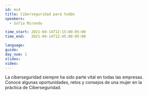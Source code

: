 ```yaml
---
id: mi4
title: Ciberseguridad para tod@s
speakers:
  - Sofía Miranda

time_start: 2021-04-14T12:15:00-05:00
time_end:   2021-04-14T12:45:00-05:00

language: 
guide:
day_num: 1
slides: 
video: 
---
```


La ciberseguridad siempre ha sido parte vital en todas las empresas. Conoce algunas oportunidades, retos y consejos de una mujer en la práctica de Ciberseguridad.

